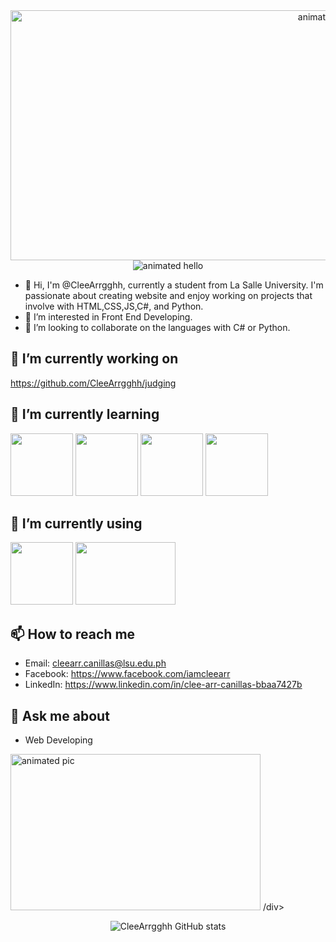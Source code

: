 <div align="center">
 <img src="https://github.com/Anmol-Baranwal/Cool-GIFs-For-GitHub/assets/74038190/9be4d344-6782-461a-b5a6-32a07bf7b34e" width="1000" height="400" alt="animated hello"> <img src="https://user-images.githubusercontent.com/74038190/221352989-518609ab-b4d1-459e-929f-a08cd2bd9b3c.gif" width="auto" height="auto" alt="animated hello"> 
</div>


- 👋 Hi, I'm @CleeArrgghh, currently a student from La Salle University. I'm passionate about creating website and enjoy working on projects that involve with HTML,CSS,JS,C#, and Python.
- 👀 I’m interested in Front End Developing. 
- 💞️ I’m looking to collaborate on the languages with C# or Python.

## 🔭 I’m currently working on
https://github.com/CleeArrgghh/judging

## 🌱 I’m currently learning
<img src="https://github.com/Anmol-Baranwal/Cool-GIFs-For-GitHub/assets/74038190/67f477ed-6624-42da-99f0-1a7b1a16eecb" width="100"> <img src="https://user-images.githubusercontent.com/74038190/238200426-29fd6286-4e7b-4d6c-818f-c4765d5e39a9.gif" width="100"> <img src="https://user-images.githubusercontent.com/74038190/212257472-08e52665-c503-4bd9-aa20-f5a4dae769b5.gif" width="100"> <img src="https://user-images.githubusercontent.com/74038190/212257454-16e3712e-945a-4ca2-b238-408ad0bf87e6.gif" width="100">

## 🚀 I’m currently using
<img src="https://user-images.githubusercontent.com/74038190/212257465-7ce8d493-cac5-494e-982a-5a9deb852c4b.gif" width="100"> <img src="https://user-images.githubusercontent.com/74038190/212281775-b468df30-4edc-4bf8-a4ee-f52e1aaddc86.gif" height="100" width="160">

## 📫 How to reach me
- Email: cleearr.canillas@lsu.edu.ph
- Facebook: https://www.facebook.com/iamcleearr
- LinkedIn: https://www.linkedin.com/in/clee-arr-canillas-bbaa7427b

## 💬 Ask me about
- Web Developing

<div align="left"> <img src="https://user-images.githubusercontent.com/74038190/219923809-b86dc415-a0c2-4a38-bc88-ad6cf06395a8.gif" height="250" width="400" alt="animated pic"> 
/div>

<div align="center" >
 
![CleeArrgghh GitHub stats](https://github-readme-stats.vercel.app/api?username=CleeArrgghh&show_icons=true&hide=contribs,prs&cache_seconds=86400&theme=vue-dark)

</div>
